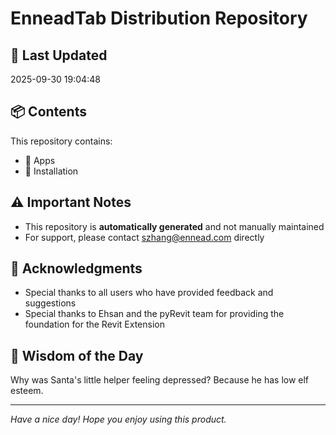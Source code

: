 # EnneadTab Distribution Repository

## 📅 Last Updated
2025-09-30 19:04:48



## 📦 Contents
This repository contains:
- 📂 Apps
- 📂 Installation

## ⚠️ Important Notes
- This repository is **automatically generated** and not manually maintained
- For support, please contact szhang@ennead.com directly

## 🙏 Acknowledgments
- Special thanks to all users who have provided feedback and suggestions
- Special thanks to Ehsan and the pyRevit team for providing the foundation for the Revit Extension

## 💭 Wisdom of the Day
Why was Santa's little helper feeling depressed? Because he has low elf esteem.

---
*Have a nice day! Hope you enjoy using this product.*
